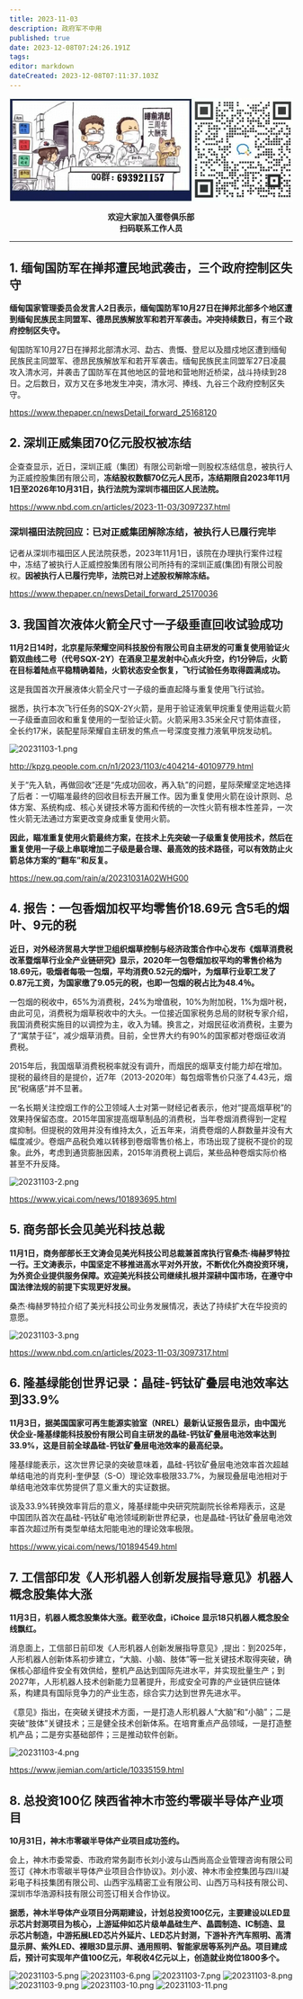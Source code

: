 ```yaml
---
title: 2023-11-03
description: 政府军不中用
published: true
date: 2023-12-08T07:24:26.191Z
tags: 
editor: markdown
dateCreated: 2023-12-08T07:11:37.103Z
---
```


<center style="font-weight:bold;">
  <img src="/assets/join.png" alt="加入蛋卷俱乐部"><br/>
  <p>欢迎大家加入蛋卷俱乐部<br/>扫码联系工作人员</p>
</center>

---

## 1. 缅甸国防军在掸邦遭民地武袭击，三个政府控制区失守

**缅甸国家管理委员会发言人2日表示，缅甸国防军10月27日在掸邦北部多个地区遭到缅甸民族民主同盟军、德昂民族解放军和若开军袭击。冲突持续数日，有三个政府控制区失守。**

甸国防军10月27日在掸邦北部清水河、勐古、贵慨、登尼以及腊戍地区遭到缅甸民族民主同盟军、德昂民族解放军和若开军袭击。缅甸民族民主同盟军27日凌晨攻入清水河，并袭击了国防军在其他地区的营地和营地附近桥梁，战斗持续到28日。之后数日，双方又在多地发生冲突，清水河、捧线、九谷三个政府控制区失守。

https://www.thepaper.cn/newsDetail_forward_25168120

## 2. 深圳正威集团70亿元股权被冻结

企查查显示，近日，深圳正威（集团）有限公司新增一则股权冻结信息，被执行人为正威控股集团有限公司，**冻结股权数额70亿元人民币，冻结期限自2023年11月1日至2026年10月31日，执行法院为深圳市福田区人民法院。**

https://www.nbd.com.cn/articles/2023-11-03/3097237.html

### 深圳福田法院回应：已对正威集团解除冻结，被执行人已履行完毕

记者从深圳市福田区人民法院获悉，2023年11月1日，该院在办理执行案件过程中，冻结了被执行人正威控股集团有限公司所持有的深圳正威(集团)有限公司股权。**因被执行人已履行完毕，法院已对上述股权解除冻结。**

https://www.thepaper.cn/newsDetail_forward_25170036

## 3. 我国首次液体火箭全尺寸一子级垂直回收试验成功

**11月2日14时，北京星际荣耀空间科技股份有限公司自主研发的可重复使用验证火箭双曲线二号（代号SQX-2Y）在酒泉卫星发射中心点火升空，约1分钟后，火箭在目标着陆点平稳精确着陆，火箭状态安全恢复，飞行试验任务取得圆满成功。**

这是我国首次开展液体火箭全尺寸一子级的垂直起降与重复使用飞行试验。
 
据悉，执行本次飞行任务的SQX-2Y火箭，是用于验证液氧甲烷重复使用运载火箭一子级垂直回收和重复使用的一型验证火箭。火箭采用3.35米全尺寸箭体直径，全长约17米，装配星际荣耀自主研发的焦点一号深度变推力液氧甲烷发动机。

![20231103-1.png](https://img.bedtime.news/2023/12/08/6572c39ac6c44.png)

http://kpzg.people.com.cn/n1/2023/1103/c404214-40109779.html

关于“先入轨，再做回收”还是“先成功回收，再入轨”的问题，星际荣耀坚定地选择了后者：一切瞄准最终的回收目标去开展工作。因为重复使用火箭在设计原则、总体方案、系统构成、核心关键技术等方面和传统的一次性火箭有根本性差异，一次性火箭无法通过方案更改变身成重复使用火箭。

**因此，瞄准重复使用火箭最终方案，在技术上先突破一子级重复使用技术，然后在重复使用一子级上串联增加二子级是最合理、最高效的技术路径，可以有效防止火箭总体方案的“翻车”和反复。**

https://new.qq.com/rain/a/20231031A02WHG00

## 4. 报告：一包香烟加权平均零售价18.69元 含5毛的烟叶、9元的税

**近日，对外经济贸易大学世卫组织烟草控制与经济政策合作中心发布《烟草消费税改革暨烟草行业全产业链研究》显示，2020年一包卷烟加权平均的零售价格为18.69元，吸烟者每吸一包烟，平均消费0.52元的烟叶，为烟草行业职工发了0.87元工资，为国家缴了9.05元的税，也即一包烟的税占比为48.4％。**
 
一包烟的税收中，65%为消费税，24%为增值税，10%为附加税，1%为烟叶税，由此可见，消费税为烟草税收中的大头。一位接近国家税务总局的财税专家介绍，我国消费税实施目的以调控为主，收入为辅。换言之，对烟民征收消费税，主要为了“寓禁于征”，减少烟草消费。目前，全世界大约有90%的国家都对卷烟征收消费税。
 
2015年后，我国烟草消费税税率就没有调升，而烟民的烟草支付能力却在增加。提税的最终目的是提价，近7年（2013-2020年）每包烟零售价只涨了4.43元，烟民“税痛感”并不显著。
 
一名长期关注控烟工作的公卫领域人士对第一财经记者表示，他对“提高烟草税”的效果持保留态度。2015年国家提高烟草制品的消费税，当年卷烟消费得到一定程度抑制。但提税的效用并没有维持太久，近五年来，消费卷烟的人群数量并没有大幅度减少。卷烟产品税负难以转移到卷烟零售价格上，市场出现了提税不提价的现象。此外，考虑到通货膨胀因素，2015年消费税上调后，某些品种卷烟实际价格甚至不升反降。

![20231103-2.png](https://img.bedtime.news/2023/12/08/6572c39b3afe8.png)

https://www.yicai.com/news/101893695.html

## 5. 商务部长会见美光科技总裁

**11月1日，商务部部长王文涛会见美光科技公司总裁兼首席执行官桑杰·梅赫罗特拉一行。王文涛表示，中国坚定不移推进高水平对外开放，不断优化外商投资环境，为外资企业提供服务保障。欢迎美光科技公司继续扎根并深耕中国市场，在遵守中国法律法规的前提下实现更好发展。**

桑杰·梅赫罗特拉介绍了美光科技公司业务发展情况，表达了持续扩大在华投资的意愿。

![20231103-3.png](https://img.bedtime.news/2023/12/08/6572c39bb57a4.png)

https://www.nbd.com.cn/articles/2023-11-03/3097317.html

## 6. 隆基绿能创世界记录：晶硅-钙钛矿叠层电池效率达到33.9%

**11月3日，据美国国家可再生能源实验室（NREL）最新认证报告显示，由中国光伏企业-隆基绿能科技股份有限公司自主研发的晶硅-钙钛矿叠层电池效率达到33.9%，这是目前全球晶硅-钙钛矿叠层电池效率的最高纪录。**

隆基绿能表示，这次世界记录的突破意味着，晶硅-钙钦矿叠层电池效率首次超越单结电池的肖克利-奎伊瑟（S-O）理论效率极限33.7%，为展现叠层电池相对于单结电池效率优势提供了意义重大的实证数据。

谈及33.9%转换效率背后的意义，隆基绿能中央研究院副院长徐希翔表示，这是中国团队首次在晶硅-钙钛矿电池领域刷新世界纪录，也是晶硅-钙钛矿叠层电池效率首次超过所有类型单结太阳能电池的理论效率极限。

https://www.yicai.com/news/101894549.html

## 7. 工信部印发《人形机器人创新发展指导意见》机器人概念股集体大涨

**11月3日，机器人概念股集体大涨。截至收盘，iChoice 显示18只机器人概念股全线飘红。** 

消息面上，工信部日前印发《人形机器人创新发展指导意见》,提出：到2025年，人形机器人创新体系初步建立，“大脑、小脑、肢体”等一批关键技术取得突破，确保核心部组件安全有效供给，整机产品达到国际先进水平，并实现批量生产；到2027年，人形机器人技术创新能力显著提升，形成安全可靠的产业链供应链体系，构建具有国际竞争力的产业生态，综合实力达到世界先进水平。
 
《意见》指出，在突破关键技术方面，一是打造人形机器人“大脑”和“小脑”；二是突破“肢体”关键技术；三是健全技术创新体系。在培育重点产品领域，一是打造整机产品；二是夯实基础部件；三是推动软件创新。

![20231103-4.png](https://img.bedtime.news/2023/12/08/6572c39beddf7.png)

https://www.jiemian.com/article/10335159.html

## 8. 总投资100亿 陕西省神木市签约零碳半导体产业项目

**10月31日，神木市零碳半导体产业项目成功签约。**

会上，神木市委常委、市政府常务副市长刘小波与山西尚高企业管理咨询有限公司签订《神木市零碳半导体产业项目合作协议》。刘小波、神木市金控集团与四川凝彩电子科技集团有限公司、山西宇泓精密工业有限公司、山西万马科技有限公司、深圳市华浩源科技有限公司签订相关合作协议。
 
**据悉，神木半导体产业项目分两期建设，计划总投资100亿元，主要建设以LED显示芯片封测项目为核心，上游延伸如芯片级单晶硅生产、晶圆制造、IC制造、显示芯片制造，中游拓展LED芯片外延片、LED芯片封测，下游补齐汽车照明、高清显示屏、紫外LED、裸眼3D显示屏、通用照明、智能家居等系列产品。项目建成后，预计可实现年产值100亿元，年税收4亿元以上，创造就业岗位1800多个。**

![20231103-5.png](https://img.bedtime.news/2023/12/08/6572c39c2d4e2.png)
![20231103-6.png](https://img.bedtime.news/2023/12/08/6572c39777256.png)
![20231103-7.png](https://img.bedtime.news/2023/12/08/6572c397f3d99.png)
![20231103-8.png](https://img.bedtime.news/2023/12/08/6572c398568f2.png)
![20231103-9.png](https://img.bedtime.news/2023/12/08/6572c398bbe16.png)
![20231103-10.png](https://img.bedtime.news/2023/12/08/6572c39a49625.png)
![20231103-11.png](https://img.bedtime.news/2023/12/08/6572c39a5dbc5.png)